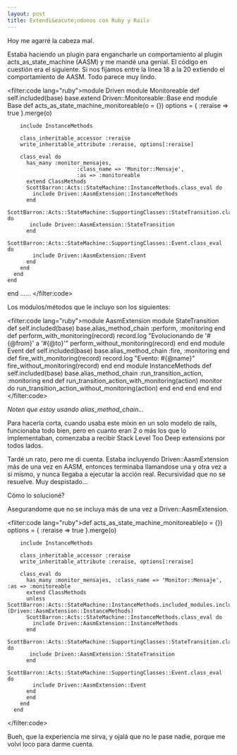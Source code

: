 ```yaml
--- 
layout: post
title: Extendi&eacute;ndonos con Ruby y Rails
---
```

Hoy me agarr&eacute; la cabeza mal. 

Estaba haciendo  un plugin para engancharle un comportamiento al plugin acts_as_state_machine (AASM) y me mand&eacute; una genial. 
El c&oacute;digo en cuesti&oacute;n era el siguiente. Si nos fijamos entre la l&iacute;nea 18 a la 20 extiendo el comportamiento de AASM. Todo parece muy lindo. 

<filter:code lang="ruby">module Driven
  module Monitoreable
    def self.included(base)
      base.extend Driven::Monitoreable::Base
    end
    module Base
      def acts_as_state_machine_monitoreable(o = {})
        options = { :reraise => true }.merge(o)
        
        include InstanceMethods
        
        class_inheritable_accessor :reraise
        write_inheritable_attribute :reraise, options[:reraise]
        
        class_eval do
          has_many :monitor_mensajes, 
                          :class_name => 'Monitor::Mensaje', 
                          :as => :monitoreable
          extend ClassMethods
          ScottBarron::Acts::StateMachine::InstanceMethods.class_eval do 
            include Driven::AasmExtension::InstanceMethods
          end
          ScottBarron::Acts::StateMachine::SupportingClasses::StateTransition.class_eval do
           include Driven::AasmExtension::StateTransition 
          end
          ScottBarron::Acts::StateMachine::SupportingClasses::Event.class_eval do
            include Driven::AasmExtension::Event
          end
        end
      end
    end
  end
 ......
</filter:code>

Los m&oacute;dulos/m&eacute;todos que le  incluyo son los siguientes:

<filter:code lang="ruby">module AasmExtension
    module StateTransition
      def self.included(base)
        base.alias_method_chain :perform, :monitoring
      end
      def perform_with_monitoring(record)
        record.log "Evolucionando de '#{@from}' a '#{@to}'"
        perform_without_monitoring(record)
      end
    end
    module Event
      def self.included(base)
        base.alias_method_chain :fire, :monitoring
      end
      def fire_with_monitoring(record)
        record.log "Evento: #{@name}"
        fire_without_monitoring(record)
      end
    end
    module InstanceMethods
      def self.included(base)
        base.alias_method_chain :run_transition_action, :monitoring
      end
      def run_transition_action_with_monitoring(action)
        monitor do
          run_transition_action_without_monitoring(action)
        end
      end
    end
  end
end
</filter:code>

*Noten que estoy usando alias_method_chain...*

Para hacerla corta, cuando usaba este mixin en un solo modelo de rails, funcionaba todo bien, pero en cuanto eran 2 o m&aacute;s los que lo implementaban, comenzaba a recibir Stack Level Too Deep extensions por todos lados. 

Tard&eacute; un rato, pero me di cuenta. Estaba incluyendo Driven::AasmExtension m&aacute;s de una vez en AASM, entonces terminaba llamandose una y otra vez a si mismo, y nunca llegaba a ejecutar la acci&oacute;n real. Recursividad que no se resuelve. Muy despistado...

C&oacute;mo lo solucion&eacute;?

Asegurandome que no se incluya m&aacute;s de una vez a Driven::AasmExtension. 

<filter:code lang="ruby">def acts_as_state_machine_monitoreable(o = {})
        options = { :reraise => true }.merge(o)
        
        include InstanceMethods
        
        class_inheritable_accessor :reraise
        write_inheritable_attribute :reraise, options[:reraise]
        
        class_eval do
          has_many :monitor_mensajes, :class_name => 'Monitor::Mensaje', :as => :monitoreable
          extend ClassMethods
          unless ScottBarron::Acts::StateMachine::InstanceMethods.included_modules.include?(Driven::AasmExtension::InstanceMethods)
          ScottBarron::Acts::StateMachine::InstanceMethods.class_eval do 
            include Driven::AasmExtension::InstanceMethods
          end
          ScottBarron::Acts::StateMachine::SupportingClasses::StateTransition.class_eval do
           include Driven::AasmExtension::StateTransition 
          end
          ScottBarron::Acts::StateMachine::SupportingClasses::Event.class_eval do
            include Driven::AasmExtension::Event
          end
          end
        end
      end
</filter:code>

Bueh, que la experiencia me sirva, y ojal&aacute; que no le pase nadie, porque me volv&iacute; loco para darme cuenta.
